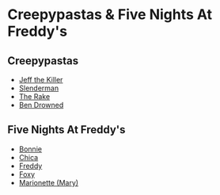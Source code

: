 # Creepypastas & Five Nights At Freddy's

## Creepypastas
- [Jeff the Killer]()
- [Slenderman]()
- [The Rake]()
- [Ben Drowned]()

## Five Nights At Freddy's
- [Bonnie]()
- [Chica]()
- [Freddy]()
- [Foxy]()
- [Marionette \(Mary)]()